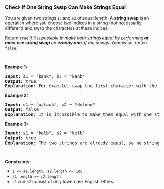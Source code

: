 
<h3>Check if One String Swap Can Make Strings Equal</h3>
<div><p>You are given two strings <code>s1</code> and <code>s2</code> of equal length. A <strong>string swap</strong> is an operation where you choose two indices in a string (not necessarily different) and swap the characters at these indices.</p>
<p>Return <code>true</code> <em>if it is possible to make both strings equal by performing <strong>at most one string swap </strong>on <strong>exactly one</strong> of the strings. </em>Otherwise, return <code>false</code>.</p>
<p> </p>
<p><strong>Example 1:</strong></p>
<pre><strong>Input:</strong> s1 = "bank", s2 = "kanb"
<strong>Output:</strong> true
<strong>Explanation:</strong> For example, swap the first character with the last character of s2 to make "bank".
</pre>
<p><strong>Example 2:</strong></p>
<pre><strong>Input:</strong> s1 = "attack", s2 = "defend"
<strong>Output:</strong> false
<strong>Explanation:</strong> It is impossible to make them equal with one string swap.
</pre>
<p><strong>Example 3:</strong></p>
<pre><strong>Input:</strong> s1 = "kelb", s2 = "kelb"
<strong>Output:</strong> true
<strong>Explanation:</strong> The two strings are already equal, so no string swap operation is required.
</pre>
<p> </p>
<p><strong>Constraints:</strong></p>
<ul>
<li><code>1 &lt;= s1.length, s2.length &lt;= 100</code></li>
<li><code>s1.length == s2.length</code></li>
<li><code>s1</code> and <code>s2</code> consist of only lowercase English letters.</li>
</ul>
</div>
